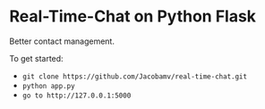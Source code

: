Real-Time-Chat on Python Flask
=============

Better contact management.

To get started:
 - `git clone https://github.com/Jacobamv/real-time-chat.git`
 - `python app.py`
 - `go to http://127.0.0.1:5000`
